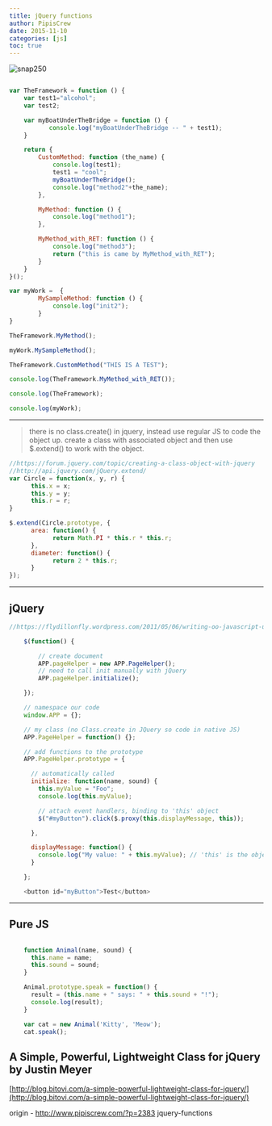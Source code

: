 ```yaml
---
title: jQuery functions
author: PipisCrew
date: 2015-11-10
categories: [js]
toc: true
---
```


![snap250](https://www.pipiscrew.com/wp-content/uploads/2015/11/snap250.png)

```js

var TheFramework = function () {
	var test1="alcohol";
	var test2;

    var myBoatUnderTheBridge = function () {
           console.log("myBoatUnderTheBridge -- " + test1);
    }

	return {
		CustomMethod: function (the_name) {
			console.log(test1);
			test1 = "cool";
			myBoatUnderTheBridge();
			console.log("method2"+the_name);
		},

		MyMethod: function () {
			console.log("method1");
		},

		MyMethod_with_RET: function () {
			console.log("method3");
			return ("this is came by MyMethod_with_RET");
		}
	}
}();

var myWork =  {
		MySampleMethod: function () {
			console.log("init2");
		}
}

TheFramework.MyMethod();

myWork.MySampleMethod();

TheFramework.CustomMethod("THIS IS A TEST");

console.log(TheFramework.MyMethod_with_RET());

console.log(TheFramework);

console.log(myWork);

```

* * *

> there is no class.create() in jquery, instead use regular JS to code the object up.
> create a class with associated object and then use $.extend() to work with the object.

```js
//https://forum.jquery.com/topic/creating-a-class-object-with-jquery
//http://api.jquery.com/jQuery.extend/
var Circle = function(x, y, r) {
      this.x = x;
      this.y = y;
      this.r = r;
}

$.extend(Circle.prototype, {
      area: function() {
            return Math.PI * this.r * this.r;
      },
      diameter: function() {
            return 2 * this.r;
      }
});
```

* * *

## jQuery

```js
//https://flydillonfly.wordpress.com/2011/05/06/writing-oo-javascript-using-jquery/

	$(function() {

		// create document
		APP.pageHelper = new APP.PageHelper();
		// need to call init manually with jQuery
		APP.pageHelper.initialize();

	});

	// namespace our code
	window.APP = {};

	// my class (no Class.create in JQuery so code in native JS)
	APP.PageHelper = function() {};

	// add functions to the prototype
	APP.PageHelper.prototype = {

	  // automatically called
	  initialize: function(name, sound) {
		this.myValue = "Foo";
		console.log(this.myValue);

		// attach event handlers, binding to 'this' object
		$("#myButton").click($.proxy(this.displayMessage, this));

	  },

	  displayMessage: function() {
		console.log("My value: " + this.myValue); // 'this' is the object not the clicked button!
	  }

	};

	<button id="myButton">Test</button>

```

* * *

## Pure JS

```js

	function Animal(name, sound) {
	  this.name = name;
	  this.sound = sound;
	}

	Animal.prototype.speak = function() {
	  result = (this.name + " says: " + this.sound + "!");
	  console.log(result);
	}

	var cat = new Animal('Kitty', 'Meow');
	cat.speak();

```

## A Simple, Powerful, Lightweight Class for jQuery by Justin Meyer

[http://blog.bitovi.com/a-simple-powerful-lightweight-class-for-jquery/](http://blog.bitovi.com/a-simple-powerful-lightweight-class-for-jquery/)

origin - http://www.pipiscrew.com/?p=2383 jquery-functions